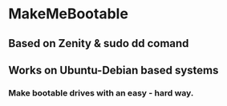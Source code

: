 # MakeMeBootable
## Based on Zenity & sudo dd comand
## Works on Ubuntu-Debian based systems
### Make bootable drives with an easy - hard way. 
